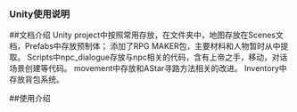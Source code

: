 ### Unity使用说明

##文档介绍
Unity project中按照常用存放，在文件夹中，地图存放在Scenes文档，Prefabs中存放预制体；
添加了RPG MAKER包，主要材料和人物暂时从中提取。
Scripts中npc_dialogue存放与npc相关的代码，含有上帝之手，移动，对话场景创建等代码。
movement中存放和AStar寻路方法相关的改进。
Inventory中存放背包系统。

##使用介绍
